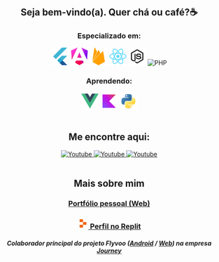 <h2 align="center"> Seja bem-vindo(a). Quer chá ou café?☕</h3>

<div align="center">
  <img align="left" src="https://github-readme-stats.vercel.app/api/top-langs/?username=oculosdanilo&layout=compact&bg_color=63459b&title_color=E9E7EF&text_color=E9E7EF&hide_border=true&locale=pt-br" width="400px"  alt=""/>
  <div>
    <div>
      <h3>Especializado em:</h3>
      <img alt="Flutter" height="40" width="40" src="https://raw.githubusercontent.com/devicons/devicon/master/icons/flutter/flutter-original.svg" />
      <img alt="Angular" height="40" width="40" src="https://raw.githubusercontent.com/devicons/devicon/master/icons/angular/angular-original.svg" />
      <img alt="Firebase" height="40" width="40" src="https://raw.githubusercontent.com/devicons/devicon/master/icons/firebase/firebase-plain.svg">
      <img alt="React" height="40" width="40" src="https://raw.githubusercontent.com/devicons/devicon/master/icons/react/react-original.svg" />
      <img alt="Node.js" height="40" width="40" src="https://raw.githubusercontent.com/vorillaz/devicons/master/!SVG/nodejs_small.svg" />
      <img alt="PHP" height="40" width="40" src="https://cdn.jsdelivr.net/gh/devicons/devicon/icons/php/php-original.svg" />
    </div>
    <div>
      <h3>Aprendendo:</h3>
      <img alt="Vue" height="40" width="40" src="https://github.com/devicons/devicon/raw/master/icons/vuejs/vuejs-original.svg" />
      <img alt="Kotlin" height="40" width="40" src="https://github.com/devicons/devicon/raw/master/icons/kotlin/kotlin-original.svg" />
      <img alt="Python" height="40" width="40" src="https://github.com/devicons/devicon/raw/master/icons/python/python-original.svg" />
    </div>
  </div>
</div>

<br />

<h2 align="center">Me encontre aqui:</h2>
<div align="center">
  <a href="https://www.youtube.com/@odanilodanilo">
    <img height="40" width="40" alt="Youtube" src="https://cdn-icons-png.flaticon.com/512/1384/1384060.png"/>
  </a>
  <a href="https://twitter.com/oDanilo05">
    <img height="40" width="40" alt="Youtube" src="https://freelogopng.com/images/all_img/1690643591twitter-x-logo-png.png"/>
  </a>
  <a href="https://www.linkedin.com/in/danilo-lima-99bb57304">
    <img height="40" width="40" alt="Youtube" src="https://upload.wikimedia.org/wikipedia/commons/8/81/LinkedIn_icon.svg"/>
  </a>
</div>

<br />

<h2 align="center">Mais sobre mim</h2>
<div align="center">
  <div>
    <h3><a href="https://etec199-danilolima.xp3.biz/" target="_blank">Portfólio pessoal (Web)</a></h3>
    <h3><a href="https://replit.com/@oculosdanilo" target="_blank"><img alt="Replit" src="./replit.png" width="25">&nbsp;Perfil no Replit</a></h3>
    <h5>Colaborador principal do projeto Flyvoo (<a href="https://github.com/journey-etecct/flyvoo-app">Android</a> / <a href="https://github.com/journey-etecct/flyvoo-web">Web</a>) na empresa <a href="https://github.com/journey-etecct">Journey</a></h5>
  </div>
</div>

<!--
**oculosdanilo/oculosdanilo** is a ✨ _special_ ✨ repository because its `README.md` (this file) appears on your GitHub profile.

Here are some ideas to get you started:

- 🔭 I’m currently working on ...
- 🌱 I’m currently learning ...
- 👯 I’m looking to collaborate on ...
- 🤔 I’m looking for help with ...
- 💬 Ask me about ...
- 📫 How to reach me: ...
- 😄 Pronouns: ...
- ⚡ Fun fact: ...
-->
